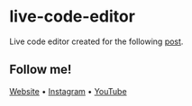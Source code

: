 # live-code-editor
Live code editor created for the following [post](https://www.instagram.com/p/CC9vuS7gO--/).

## Follow me!

[Website](https://www.bartzalewski.com) • [Instagram](https://www.instagram.com/bart.code) • [YouTube](https://www.youtube.com/channel/UCwkU0-_RJbS16X5pbcW-tPQ)
